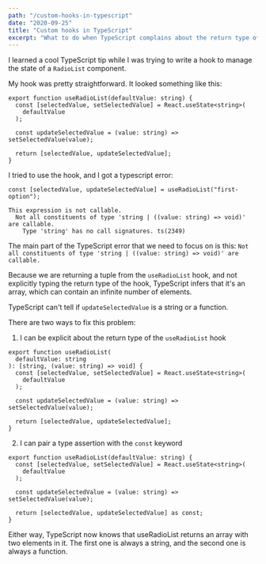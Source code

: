 ```yaml
---
path: "/custom-hooks-in-typescript"
date: "2020-09-25"
title: "Custom hooks in TypeScript"
excerpt: "What to do when TypeScript complains about the return type of your custom hook."
---
```


I learned a cool TypeScript tip while I was trying to write a hook to manage the state of a `RadioList` component.

My hook was pretty straightforward. It looked something like this:

```tsx
export function useRadioList(defaultValue: string) {
  const [selectedValue, setSelectedValue] = React.useState<string>(
    defaultValue
  );

  const updateSelectedValue = (value: string) => setSelectedValue(value);

  return [selectedValue, updateSelectedValue];
}
```

I tried to use the hook, and I got a typescript error:

```tsx
const [selectedValue, updateSelectedValue] = useRadioList("first-option");
```

```tsx
This expression is not callable.
  Not all constituents of type 'string | ((value: string) => void)' are callable.
    Type 'string' has no call signatures. ts(2349)
```

The main part of the TypeScript error that we need to focus on is this: `Not all constituents of type 'string | ((value: string) => void)' are callable.`

Because we are returning a tuple from the `useRadioList` hook, and not explicitly typing the return type of the hook, TypeScript infers that it's an array, which can contain an infinite number of elements.

TypeScript can't tell if `updateSelectedValue` is a string or a function.

There are two ways to fix this problem:

1. I can be explicit about the return type of the `useRadioList` hook

```tsx
export function useRadioList(
  defaultValue: string
): [string, (value: string) => void] {
  const [selectedValue, setSelectedValue] = React.useState<string>(
    defaultValue
  );

  const updateSelectedValue = (value: string) => setSelectedValue(value);

  return [selectedValue, updateSelectedValue];
}
```

2. I can pair a type assertion with the `const` keyword

```tsx
export function useRadioList(defaultValue: string) {
  const [selectedValue, setSelectedValue] = React.useState<string>(
    defaultValue
  );

  const updateSelectedValue = (value: string) => setSelectedValue(value);

  return [selectedValue, updateSelectedValue] as const;
}
```

Either way, TypeScript now knows that useRadioList returns an array with two elements in it. The first one is always a string, and the second one is always a function.
